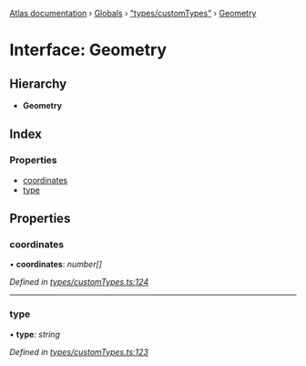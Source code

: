 [Atlas documentation](../README.md) › [Globals](../globals.md) › ["types/customTypes"](../modules/_types_customtypes_.md) › [Geometry](_types_customtypes_.geometry.md)

# Interface: Geometry

## Hierarchy

* **Geometry**

## Index

### Properties

* [coordinates](_types_customtypes_.geometry.md#coordinates)
* [type](_types_customtypes_.geometry.md#type)

## Properties

###  coordinates

• **coordinates**: *number[]*

*Defined in [types/customTypes.ts:124](https://github.com/chronark/atlas/blob/eb59b04/src/types/customTypes.ts#L124)*

___

###  type

• **type**: *string*

*Defined in [types/customTypes.ts:123](https://github.com/chronark/atlas/blob/eb59b04/src/types/customTypes.ts#L123)*
